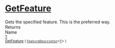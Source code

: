 # [GetFeature](./Signature-100663439.md)

Gets the specified feature. This is the preferred way.
<br>
Returns<img width=542/>Name
<br>
<sub>[T](./Signature-100663439.md)</sub><img width=500/><sub>[GetFeature](./Signature-100663439.md) ( [`FeatureDescriptor`](./../FeatureDescriptor-1.md)\<[`T`](./Signature-100663439.md)> )</sub><br>


